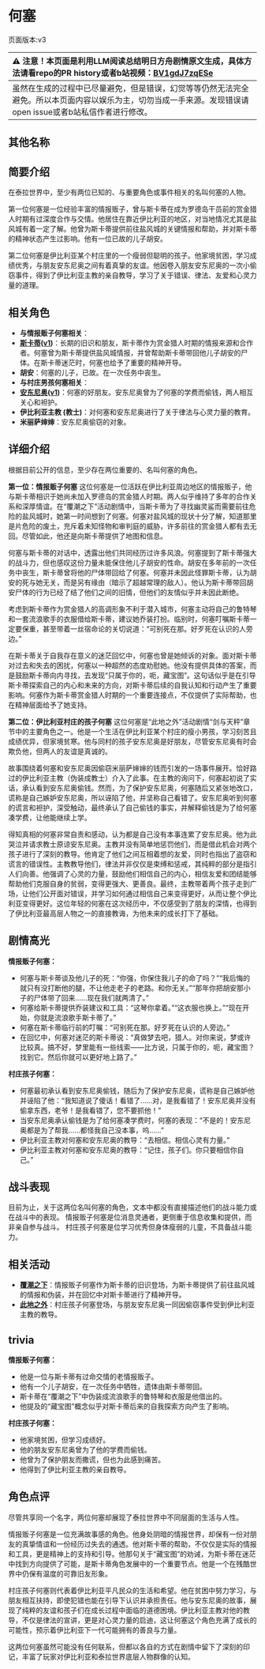 # 何塞
页面版本:v3
 

| :warning: 注意！本页面是利用LLM阅读总结明日方舟剧情原文生成，具体方法请看repo的PR history或者b站视频：[BV1gdJ7zqESe](https://www.bilibili.com/video/BV1gdJ7zqESe/)         |
|:----------------------------|
| 虽然在生成的过程中已尽量避免，但是错误，幻觉等等仍然无法完全避免。所以本页面内容以娱乐为主，切勿当成一手来源。发现错误请open issue或者b站私信作者进行修改。|



## 其他名称

## 简要介绍
在泰拉世界中，至少有两位已知的、与重要角色或事件相关的名叫何塞的人物。

第一位何塞是一位经验丰富的情报贩子，曾与斯卡蒂在成为罗德岛干员前的赏金猎人时期有过深度合作与交情。他居住在靠近伊比利亚的地区，对当地情况尤其是盐风城有着一定了解。他曾为斯卡蒂提供前往盐风城的关键情报和帮助，并对斯卡蒂的精神状态产生过影响。他有一位已故的儿子胡安。

第二位何塞是伊比利亚某个村庄里的一个瘦弱但聪明的孩子。他家境贫困，学习成绩优秀，与朋友安东尼奥之间有着真挚的友谊。他因卷入朋友安东尼奥的一次小偷窃事件，得到了伊比利亚主教的亲自教导，学习了关于错误、律法、友爱和心灵力量的道理。
## 相关角色
-   **与情报贩子何塞相关**：
-   **[斯卡蒂](char_263_skadi.md)([v1](../chars/char_263_skadi.md))**：长期的旧识和朋友，斯卡蒂作为赏金猎人时期的情报来源和合作者。何塞曾为斯卡蒂提供盐风城情报，并曾帮助斯卡蒂带回他儿子胡安的尸体。在斯卡蒂迷茫时，何塞也给予了重要的精神开导。
-   **胡安**：何塞的儿子，已故。在一次任务中丧生。
-   **与村庄男孩何塞相关**：
-   **[安东尼奥](extended_char_an_dong_ni_ao.md)([v1](../chars/extended_char_an_dong_ni_ao.md))**：何塞的好朋友。安东尼奥曾为了何塞的学费而偷钱，两人相互关心和袒护。
-   **伊比利亚主教 (教士)**：对何塞和安东尼奥进行了关于律法与心灵力量的教育。
-   **米丽萨婶婶**：安东尼奥偷窃的对象。
## 详细介绍
根据目前公开的信息，至少存在两位重要的、名叫何塞的角色。

**第一位：情报贩子何塞**
这位何塞是一位活跃在伊比利亚周边地区的情报贩子，他与斯卡蒂相识于她尚未加入罗德岛的赏金猎人时期。两人似乎维持了多年的合作关系和深厚情谊。在“覆潮之下”活动剧情中，当斯卡蒂为了寻找幽灵鲨而需要前往危险的盐风城时，她第一时间想到了何塞。何塞对盐风城的现状十分了解，知道那里是片危险的废土，充斥着未知怪物和审判庭的威胁，许多前往的赏金猎人都有去无回。尽管如此，他还是向斯卡蒂提供了地图和信息。

何塞与斯卡蒂的对话中，透露出他们共同经历过许多风浪。何塞提到了斯卡蒂强大的战斗力，但也感叹这份力量未能保住他儿子胡安的性命。胡安在多年前的一次任务中丧生，斯卡蒂曾将他的尸体带回给了何塞。何塞并未因此怪罪斯卡蒂，认为胡安的死与她无关，而是另有缘由（暗示了超越常理的敌人）。他认为斯卡蒂带回胡安尸体的行为已经了结了他们之间的旧情，但他们的友情似乎并未因此断绝。

考虑到斯卡蒂作为赏金猎人的高调形象不利于潜入城市，何塞主动将自己的鲁特琴和一套流浪歌手的衣服借给斯卡蒂，建议她乔装打扮。临别时，何塞叮嘱斯卡蒂一定要保重，甚至带着一丝宿命论的关切说道：“可别死在那。好歹死在认识的人旁边。”

在斯卡蒂关于自我存在意义的迷茫回忆中，何塞也曾是她倾诉的对象。面对斯卡蒂对过去和失去的困扰，何塞以一种超然的态度劝慰她。他没有提供具体的答案，而是鼓励斯卡蒂向内寻找，去发现“只属于你的，呃，藏宝图”。这句话似乎是在引导斯卡蒂探索自己的内心和未来的方向，对斯卡蒂后续的自我认知和行动产生了重要影响。何塞作为斯卡蒂赏金猎人时期的一个重要连接点，不仅提供了实际帮助，也在精神层面给予了她支持。

**第二位：伊比利亚村庄的孩子何塞**
这位何塞是“此地之外”活动剧情“剑与天秤”章节中的主要角色之一。他是一个生活在伊比利亚某个村庄的瘦小男孩，学习刻苦且成绩优异，但家境贫寒。他与同村的孩子安东尼奥是好朋友，尽管安东尼奥有时会欺负他，但两人的友谊是真诚的。

故事围绕着何塞和安东尼奥因偷窃米丽萨婶婶的钱而引发的一场事件展开。恰好路过的伊比利亚主教（伪装成教士）介入了此事。在主教的询问下，何塞起初说了实话，承认看到安东尼奥偷钱。然而，为了保护安东尼奥，何塞随后又紧张地改口，谎称是自己嫉妒安东尼奥，所以诬陷了他，并坚称自己看错了。安东尼奥听到何塞的谎言和袒护，深受触动，最终承认了自己偷钱的事实，并解释偷钱是为了给何塞凑学费，让他能继续上学。

得知真相的何塞非常自责和感动，认为都是自己没有本事连累了安东尼奥。他为此哭泣并请求教士原谅安东尼奥。主教并没有简单地惩罚他们，而是借此机会对两个孩子进行了深刻的教导。他肯定了他们之间互相着想的友爱，同时也指出了盗窃和谎言的错误性。主教教导他们，律法并非仅仅是束缚和惩戒，其纯粹的部分是指引人们向善。他强调了心灵的力量，鼓励他们相信自己的内心，相信友爱和团结能够帮助他们克服自身的贫弱，变得更强大、更善良。最终，主教带着两个孩子走到广场，让他们公开面对错误，并学习如何通过相信自己来变得更好，从而让整个伊比利亚变得更好。这位年轻的何塞在这次经历中，不仅感受到了朋友的深情，也得到了伊比利亚最高层人物之一的直接教诲，为他未来的成长打下了基础。
## 剧情高光
**情报贩子何塞：**
*   何塞与斯卡蒂谈及他儿子的死：“你强，你保住我儿子的命了吗？”“我后悔的就只有没打断他的腿，不让他走老子的老路。和你无关。”“那年你把胡安那小子的尸体带了回来......现在我们就两清了。”
*   何塞给斯卡蒂提供乔装建议和工具：“这琴你拿着。”“这衣服也换上。”“现在开始，你就是流浪歌手斯卡蒂了。”
*   何塞在斯卡蒂临行前的叮嘱：“可别死在那。好歹死在认识的人旁边。”
*   在回忆中，何塞对迷茫的斯卡蒂说：“真做梦去吧，猎人。对你来说，梦或许比较真。搞不好，梦里能有一些线索——比方说，只属于你的，呃，藏宝图？找到它。然后你就可以更好地上路了。”

**村庄孩子何塞：**
*   何塞最初承认看到安东尼奥偷钱，随后为了保护安东尼奥，谎称是自己嫉妒他并诬陷了他：“我知道说了傻话！看错了......对，是我看错了！安东尼奥并没有偷拿东西，老爷！是我看错了，您不要抓他！”
*   当安东尼奥承认偷钱是为了给何塞凑学费时，何塞的表现：“不是的！安东尼奥都是为了帮我......都怪我自己没本事，呜......”
*   伊比利亚主教对何塞和安东尼奥的教导：“去相信。相信心灵有力量。”
*   伊比利亚主教对何塞和安东尼奥的教导：“记住，孩子们。你只要相信你自己。”
## 战斗表现
目前为止，关于这两位名叫何塞的角色，文本中都没有直接描述他们的战斗能力或在战斗中的表现。
情报贩子何塞是位消息灵通者，更侧重于信息收集和提供，而非亲自参与战斗。
村庄孩子何塞是位学习优秀但身体瘦弱的儿童，不具备战斗能力。
## 相关活动
-   **[覆潮之下](../stories/act18d3.md)**：情报贩子何塞作为斯卡蒂的旧识登场，为斯卡蒂提供了前往盐风城的情报和伪装，并在回忆中对斯卡蒂进行了精神开导。
-   **[此地之外](../stories/act15d5.md)**：村庄孩子何塞登场，与朋友安东尼奥一同因偷窃事件受到伊比利亚主教的教导。
## trivia
**情报贩子何塞：**
*   他是一位与斯卡蒂有过命交情的老情报贩子。
*   他有一个儿子胡安，在一次任务中牺牲，遗体由斯卡蒂带回。
*   斯卡蒂在“覆潮之下”中伪装成流浪歌手的鲁特琴和衣服是他借出的。
*   他提及的“藏宝图”概念似乎对斯卡蒂后来的自我探索方向产生了影响。

**村庄孩子何塞：**
*   他家境贫困，但学习成绩好。
*   他的朋友安东尼奥曾为了他的学费而偷钱。
*   他曾为了保护朋友而撒谎，但也为此感到痛苦。
*   他得到了伊比利亚主教的亲自教导。
## 角色点评
尽管共享同一个名字，两位何塞却展现了泰拉世界中不同层面的生活与人性。

情报贩子何塞是一位充满故事感的角色。他身处阴暗的情报世界，却保有一份对朋友的真挚情谊和一份经历过失去的通透。他对斯卡蒂的帮助，不仅仅是实际的情报和工具，更是精神上的支持和引导。他那句关于“藏宝图”的劝诫，为斯卡蒂在迷茫中找到方向提供了可能，是斯卡蒂角色发展中的一个重要节点。他是一个在残酷世界中仍保有温度的可靠旧友形象。

村庄孩子何塞则代表着伊比利亚平凡民众的生活和希望。他在贫困中努力学习，与朋友相互扶持，即使犯错也能在引导下认识并承担责任。他与安东尼奥的故事，展现了纯粹的友谊和孩子们在成长过程中面临的道德困境。伊比利亚主教对他的教导，不仅是律法的宣讲，更是对心灵力量的启迪，这让何塞这个角色充满了成长的可能性，预示着伊比利亚下一代可能拥有的善良与力量。

这两位何塞虽然可能没有任何联系，但都以各自的方式在剧情中留下了深刻的印记，丰富了玩家对伊比利亚和泰拉世界底层人物群像的认知。